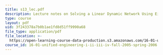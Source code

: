 ```yaml
---
title: s13_lec.pdf
description: Lecture notes on Solving a Linear Dynamic Network Using Eigenvalue Method.
type: course
layout: pdf
uid: 3f243378a7b0b1ae1fd8d51ff9990a68
file_type: application/pdf
file_location: >-
  https://open-learning-course-data-production.s3.amazonaws.com/16-01-unified-engineering-i-ii-iii-iv-fall-2005-spring-2006/3f243378a7b0b1ae1fd8d51ff9990a68_s13_lec.pdf
course_id: 16-01-unified-engineering-i-ii-iii-iv-fall-2005-spring-2006
---
```

